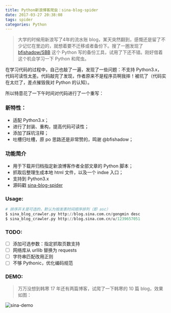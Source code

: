 ```yaml
---
title: Python新浪博客爬虫：sina-blog-spider
date: 2017-03-27 20:38:08
tags: spider
categories: Python
---
```

<meta name="referrer" content="no-referrer" />

> 大学的时候用新浪写了4年的流水账 blog，某天突然翻到，感慨还是留了不少记忆在里边的，就想着要不迁移或者备份下。搜了一圈发现了 [bfishadow/SBB](https://github.com/bfishadow/SBB) 这个 Python 写的备份工具，试用了下还不错。刚好借着这个机会学习一下 Python 和爬虫。

在学习代码的过程中，自己也敲了一遍，发现了一些问题：不支持 Python3.x，代码可读性太差。代码敲完了发现，作者原来不是程序员啊我摔！被坑了（代码实在太烂了，差点摧毁我对 Python 的认知）。

所以特意花了一下午时间对代码进行了一个重写：

### 新特性：

- 适配 Python3.x；
- 进行了封装、重构，提高代码可读性；
- 添加了踩坑注释；
- 吐槽归吐槽，原 po 思路还是非常赞的，鸣谢 @bfishadow；

### 功能简介

- 用于下载并归档指定新浪博客作者全部文章的 Python 脚本；
- 抓取后整理生成本地 html 文件，以及一个 indxe 入口；
- 支持到 Python3.x
- 源码戳 [sina-blog-spider](https://github.com/yehot/sina-blog-spider)

### Usage:

```python
# 排序开关是可选的，默认为按发表时间顺序排列（即 asc）
$ sina_blog_crawler.py http://blog.sina.com.cn/gongmin desc
$ sina_blog_crawler.py http://blog.sina.com.cn/u/1239657051
```

### TODO:
* [ ] 添加可选参数：指定抓取页数支持
* [ ] 网络库从 urllib 替换为 requests
* [ ] 字符串匹配改用正则
* [ ] 不够 Pythonic，优化编码规范

### DEMO:

> 万万没想到韩寒 17 年还有两篇博客，试爬了一下韩寒的 10 篇 blog，效果如图：

![sina-demo](https://upload-images.jianshu.io/upload_images/332029-bd965150a0c3fdf3.gif)
